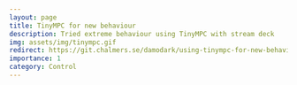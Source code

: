 ```yaml
---
layout: page
title: TinyMPC for new behaviour 
description: Tried extreme behaviour using TinyMPC with stream deck
img: assets/img/tinympc.gif
redirect: https://git.chalmers.se/damodark/using-tinympc-for-new-behaviors
importance: 1
category: Control
---
```

